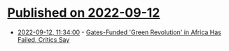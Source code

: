 # [Published on 2022-09-12](index.md)

* [2022-09-12, 11:34:00](https://news.slashdot.org/story/22/09/12/0419248/gates-funded-green-revolution-in-africa-has-failed-critics-say?utm_source=rss1.0mainlinkanon&utm_medium=feed) - [Gates-Funded 'Green Revolution' in Africa Has Failed, Critics Say](https://news.slashdot.org/story/22/09/12/0419248/gates-funded-green-revolution-in-africa-has-failed-critics-say?utm_source=rss1.0mainlinkanon&utm_medium=feed)
